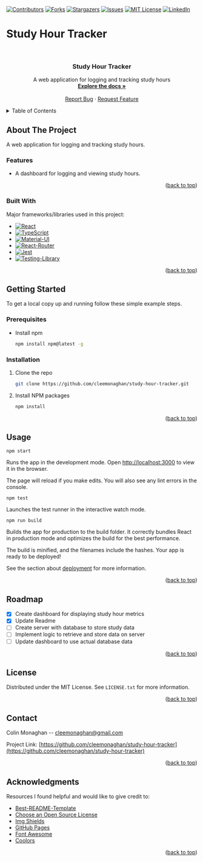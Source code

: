 <a name="readme-top"></a>

<!-- PROJECT SHIELDS -->

[![Contributors][contributors-shield]][contributors-url]
[![Forks][forks-shield]][forks-url]
[![Stargazers][stars-shield]][stars-url]
[![Issues][issues-shield]][issues-url]
[![MIT License][license-shield]][license-url]
[![LinkedIn][linkedin-shield]][linkedin-url]

# Study Hour Tracker

<!-- PROJECT LOGO -->
<br />
<div align="center">
  <a href="https://github.com/cleemonaghan/study-hour-tracker">
    <!-- <img src="images/logo.png" alt="Logo" width="80" height="80"> -->
  </a>

  <h3 align="center">Study Hour Tracker</h3>

  <p align="center">
    A web application for logging and tracking study hours
    <br />
    <a href="https://github.com/cleemonaghan/study-hour-tracker"><strong>Explore the docs »</strong></a>
    <br />
    <br />
    <!-- <a href="">View Demo</a> -->
    <!-- · -->
    <a href="https://github.com/cleemonaghan/study-hour-tracker/issues">Report Bug</a>
    ·
    <a href="https://github.com/cleemonaghan/study-hour-tracker/issues">Request Feature</a>
  </p>
</div>

<!-- TABLE OF CONTENTS -->
<details>
  <summary>Table of Contents</summary>
  <ol>
    <li>
      <a href="#about-the-project">About The Project</a>
      <ul>
        <li><a href="#features">Features</a></li>
        <li><a href="#built-with">Built With</a></li>
      </ul>
    </li>
    <li>
      <a href="#getting-started">Getting Started</a>
      <ul>
        <li><a href="#prerequisites">Prerequisites</a></li>
        <li><a href="#installation">Installation</a></li>
      </ul>
    </li>
    <li><a href="#usage">Usage</a></li>
    <li><a href="#roadmap">Roadmap</a></li>
    <li><a href="#license">License</a></li>
    <li><a href="#contact">Contact</a></li>
    <li><a href="#acknowledgments">Acknowledgments</a></li>
  </ol>
</details>

## About The Project

A web application for logging and tracking study hours.

### Features

- A dashboard for logging and viewing study hours.

<p align="right">(<a href="#readme-top">back to top</a>)</p>

### Built With

Major frameworks/libraries used in this project:

- [![React][React.js]][React-url]
- [![TypeScript][TypeScript]][TypeScript-url]
- [![Material-UI][Material-UI]][Material-UI-url]
- [![React-Router][React-Router]][React-Router-url]
- [![Jest][Jest]][Jest-url]
- [![Testing-Library][Testing-Library]][Testing-Library-url]

<p align="right">(<a href="#readme-top">back to top</a>)</p>

## Getting Started

To get a local copy up and running follow these simple example steps.

### Prerequisites

- Install npm
  ```sh
  npm install npm@latest -g
  ```

### Installation

1. Clone the repo
   ```sh
   git clone https://github.com/cleemonaghan/study-hour-tracker.git
   ```
2. Install NPM packages
   ```sh
   npm install
   ```

<p align="right">(<a href="#readme-top">back to top</a>)</p>

## Usage

```
npm start
```

Runs the app in the development mode.
Open [http://localhost:3000](http://localhost:3000) to view it in the browser.

The page will reload if you make edits.
You will also see any lint errors in the console.

```
npm test
```

Launches the test runner in the interactive watch mode.

```
npm run build
```

Builds the app for production to the build folder.
It correctly bundles React in production mode and optimizes the build for the best performance.

The build is minified, and the filenames include the hashes. Your app is ready to be deployed!

See the section about [deployment](https://facebook.github.io/create-react-app/docs/deployment) for more information.

<p align="right">(<a href="#readme-top">back to top</a>)</p>

<!-- ROADMAP -->

## Roadmap

- [x] Create dashboard for displaying study hour metrics
- [x] Update Readme
- [ ] Create server with database to store study data
- [ ] Implement logic to retrieve and store data on server
- [ ] Update dashboard to use actual database data

<p align="right">(<a href="#readme-top">back to top</a>)</p>

<!-- LICENSE -->

## License

Distributed under the MIT License. See `LICENSE.txt` for more information.

<p align="right">(<a href="#readme-top">back to top</a>)</p>

## Contact

Colin Monaghan -- cleemonaghan@gmail.com

Project Link: [https://github.com/cleemonaghan/study-hour-tracker](https://github.com/cleemonaghan/study-hour-tracker)

<p align="right">(<a href="#readme-top">back to top</a>)</p>

<!-- ACKNOWLEDGMENTS -->

## Acknowledgments

Resources I found helpful and would like to give credit to:

- [Best-README-Template](https://github.com/othneildrew/Best-README-Template)
- [Choose an Open Source License](https://choosealicense.com)
- [Img Shields](https://shields.io)
- [GitHub Pages](https://pages.github.com)
- [Font Awesome](https://fontawesome.com)
- [Coolors](https://coolors.co/)

<p align="right">(<a href="#readme-top">back to top</a>)</p>

<!-- MARKDOWN LINKS & IMAGES -->
<!-- https://www.markdownguide.org/basic-syntax/#reference-style-links -->

[contributors-shield]: https://img.shields.io/github/contributors/cleemonaghan/study-hour-tracker.svg?style=for-the-badge
[contributors-url]: https://github.com/cleemonaghan/study-hour-tracker/graphs/contributors
[forks-shield]: https://img.shields.io/github/forks/cleemonaghan/study-hour-tracker.svg?style=for-the-badge
[forks-url]: https://github.com/cleemonaghan/study-hour-tracker/network/members
[stars-shield]: https://img.shields.io/github/stars/cleemonaghan/study-hour-tracker.svg?style=for-the-badge
[stars-url]: https://github.com/cleemonaghan/study-hour-tracker/stargazers
[issues-shield]: https://img.shields.io/github/issues/cleemonaghan/study-hour-tracker.svg?style=for-the-badge
[issues-url]: https://github.com/cleemonaghan/study-hour-tracker/issues
[license-shield]: https://img.shields.io/github/license/cleemonaghan/study-hour-tracker.svg?style=for-the-badge
[license-url]: https://github.com/cleemonaghan/study-hour-tracker/blob/master/LICENSE.txt
[linkedin-shield]: https://img.shields.io/badge/LinkedIn-0077B5?style=for-the-badge&logo=linkedin&logoColor=white
[linkedin-url]: https://www.linkedin.com/in/colinlmonaghan/
[Material-UI]: https://img.shields.io/badge/Material--UI-0081CB?style=for-the-badge&logo=material-ui&logoColor=white
[Material-UI-url]: https://mui.com/material-ui/
[React.js]: https://img.shields.io/badge/React-20232A?style=for-the-badge&logo=react&logoColor=61DAFB
[React-url]: https://reactjs.org/
[React-Router]: https://img.shields.io/badge/React_Router-CA4245?style=for-the-badge&logo=react-router&logoColor=white
[React-Router-url]: https://reactrouter.com/en/main
[TypeScript]: https://shields.io/badge/TypeScript-3178C6?logo=TypeScript&logoColor=FFF&style=for-the-badge
[TypeScript-url]: https://www.typescriptlang.org/
[Jest]: https://img.shields.io/badge/Jest-323330?style=for-the-badge&logo=Jest&logoColor=white
[Jest-url]: https://jestjs.io/
[Testing-Library]: https://img.shields.io/badge/testing%20library-323330?style=for-the-badge&logo=testing-library&logoColor=red
[Testing-Library-url]: https://testing-library.com/
